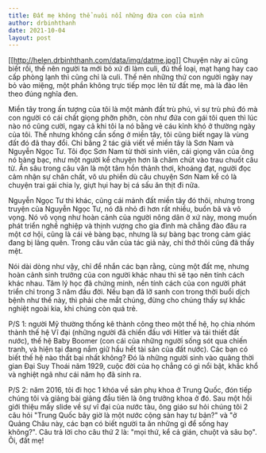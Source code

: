 ```yaml
---
title: Đất mẹ không thể nuôi nổi những đứa con của mình
author: drbinhthanh
date: 2021-10-04
layout: post
---
```

[[http://helen.drbinhthanh.com/data/img/datme.jpg]]
Chuyện này ai cũng biết rồi, thế nên người ta mới bỏ xứ đi làm culi, đủ thể loại, mạt hạng hay cao cấp phòng lạnh thì cũng chỉ là culi. Thế nên những thứ con người ngày nay bỏ vào miệng, một phần không trực tiếp mọc lên từ đất mẹ, mà là đào lên theo đúng nghĩa đen.

Miền tây trong ấn tượng của tôi là một mảnh đất trù phú, vì sự trù phú đó mà con người có cái chất giọng phỡn phỡn, còn như đứa con gái tôi quen thì lúc nào nó cũng cười, ngay cả khi tôi la nó bằng vẻ cáu kỉnh khó ở thường ngày của tôi. Thế nhưng không cần sống ở miền tây, tôi cũng biết ngay là vùng đất đó đã thay đổi. Chỉ bằng 2 tác giả viết về miền tây là Sơn Nam và Nguyễn Ngọc Tư. Tôi đọc Sơn Nam từ thời sinh viên, cái giọng văn của ông nó bàng bạc, như một người kể chuyện hơn là chăm chút vào trau chuốt câu từ. Ẩn sâu trong câu văn là một tâm hồn thảnh thơi, khoáng đạt, người đọc cảm nhận sự chân chất, vô ưu phiền dù câu chuyện Sơn Nam kể có là chuyện trai gái chia ly, giựt hụi hay bị cá sấu ăn thịt đi nữa.

Nguyễn Ngọc Tư thì khác, cũng cái mảnh đất miền tây đó thôi, nhưng trong truyện của Nguyễn Ngọc Tư, nó đã nhỏ đi hơn rất nhiều, buồn bã và vô vọng. Nó vô vọng như hoàn cảnh của người nông dân ở xứ này, mong muốn phát triển nghề nghiệp và thịnh vượng cho gia đình mà chẳng đào đâu ra một cơ hội, cũng là cái vẻ bàng bạc, nhưng là sự bàng bạc trong cảm giác đang bị lãng quên. Trong câu văn của tác giả này, chỉ thở thôi cũng đã thấy mệt.

Nói dài dòng như vậy, chỉ để nhắn các bạn rằng, cùng một đất mẹ, nhưng hoàn cảnh sinh trưởng của con người khác nhau thì sẽ tạo nên tính cách khác nhau. Tâm lý học đã chứng minh, nền tính cách của con người phát triển chỉ trong 3 năm đầu đời. Nếu bạn đã lỡ sanh con trong thời buổi dịch bệnh như thế này, thì phải che mắt chúng, đừng cho chúng thấy sự khắc nghiệt ngoài kia, khi chúng còn quá trẻ.

P/S 1: người Mỹ thường thống kê thành công theo một thế hệ, họ chia nhóm thành thế hệ Vĩ đại (những người đã chiến đấu với Hitler và tái thiết đất nước), thế hệ Baby Boomer (con cái của những người sống sót qua chiến tranh, và hiện tại đang nắm giữ hầu hết tài sản của đất nước). Các bạn có biết thế hệ nào thất bại nhất không? Đó là những người sinh vào quãng thời gian Đại Suy Thoái năm 1929, cuộc đời của họ chẳng có gì nổi bật, khắc khổ và nghiệt ngã như cái năm họ đã sinh ra.

P/S 2: năm 2016, tôi đi học 1 khóa về sản phụ khoa ở Trung Quốc, đón tiếp chúng tôi và giảng bài giảng đầu tiên là ông trưởng khoa ở đó. Sau một hồi giới thiệu mấy slide về sự vĩ đại của nước tàu, ông giáo sư hỏi chúng tôi 2 câu hỏi "Trung Quốc bây giờ là một nước cộng sản hay tư bản?" và "ở Quảng Châu này, các bạn có biết người ta ăn những gì để sống hay không?". Câu trả lời cho câu thứ 2 là: "mọi thứ, kể cả gián, chuột và sâu bọ". Ôi, đất mẹ!
